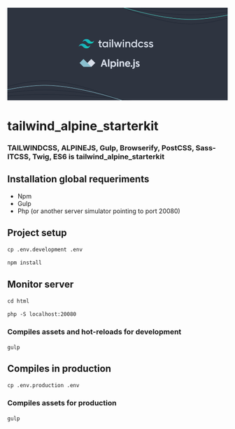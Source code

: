 ![tailwind:alpine](gulpfile.js/assets/alpinejs-and-tailwindcss.webp)
# tailwind_alpine_starterkit
### TAILWINDCSS, ALPINEJS, Gulp, Browserify, PostCSS, Sass-ITCSS, Twig, ES6 is tailwind_alpine_starterkit

## Installation global requeriments
- Npm
- Gulp
- Php (or another server simulator pointing to port 20080)

## Project setup
```
cp .env.development .env
```
```
npm install
```

## Monitor server
```
cd html
```

```
php -S localhost:20080
```

### Compiles assets and hot-reloads for development
```
gulp
```


## Compiles in production
```
cp .env.production .env
```
### Compiles assets for production
```
gulp
```